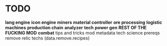 # TODO

**lang engine**
**icon engine**
**miners**
**material controller**
**ore processing**
**logistic machines**
**production chain**
**analyzer**
**tech**
**power gen**
**REST OF THE FUCKING MOD**
**combat**
tips and tricks
mod metadata
tech science prereqs
remove relic techs (data.remove.recipes)
